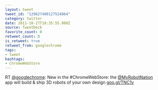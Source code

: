 ```yaml
---
layout: tweet
tweet_id: "129627400127524864"
category: twitter
date: 2011-10-27T18:35:55.000Z
source: TweetDeck
favorite_count: 0
retweet_count: 0
is_retweet: true
retweet_from: googlechrome
tags:
- tweet
hashtags:
- ChromeWebStore
---
```


RT [@googlechrome](https://twitter.com/@googlechrome): New in the #ChromeWebStore: the [@MyRobotNation](https://twitter.com/@MyRobotNation) app will build & ship 3D robots of your own design [goo.gl/TNC1v](http://goo.gl/TNC1v)
